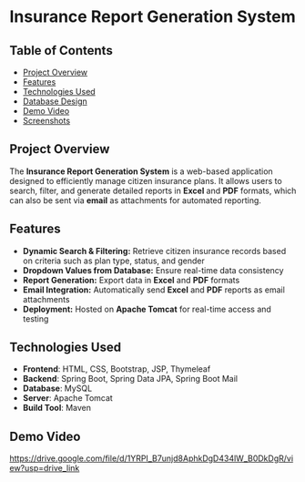 # Insurance Report Generation System

## Table of Contents
- [Project Overview](#project-overview)
- [Features](#features)
- [Technologies Used](#technologies-used)
- [Database Design](#database-design)
- [Demo Video](#demo-video)
- [Screenshots](#screenshots)

## Project Overview
The **Insurance Report Generation System** is a web-based application designed to efficiently manage citizen insurance plans. It allows users to search, filter, and generate detailed reports in **Excel** and **PDF** formats, which can also be sent via **email** as attachments for automated reporting.

## Features
- **Dynamic Search & Filtering:** Retrieve citizen insurance records based on criteria such as plan type, status, and gender  
- **Dropdown Values from Database:** Ensure real-time data consistency    
- **Report Generation:** Export data in **Excel** and **PDF** formats  
- **Email Integration:** Automatically send **Excel** and **PDF** reports as email attachments     
- **Deployment:** Hosted on **Apache Tomcat** for real-time access and testing

## Technologies Used
- **Frontend**: HTML, CSS, Bootstrap, JSP, Thymeleaf
- **Backend**: Spring Boot, Spring Data JPA, Spring Boot Mail
- **Database**: MySQL
- **Server**: Apache Tomcat
- **Build Tool**: Maven

## Demo Video
https://drive.google.com/file/d/1YRPI_B7unjd8AphkDgD434lW_B0DkDgR/view?usp=drive_link
